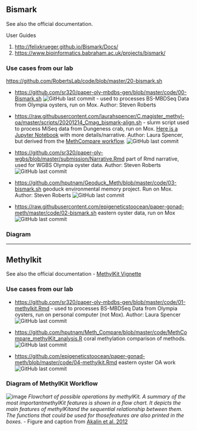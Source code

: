 
## Bismark

See also the official documentation.

User Guides

1) <http://felixkrueger.github.io/Bismark/Docs/>       
2) <https://www.bioinformatics.babraham.ac.uk/projects/bismark/>


### Use cases from our lab

https://github.com/RobertsLab/code/blob/master/20-bismark.sh

- <https://github.com/sr320/paper-oly-mbdbs-gen/blob/master/code/00-Bismark.sh> ![GitHub last commit](https://img.shields.io/github/last-commit/sr320/paper-oly-mbdbs-gen) -  used to processes BS-MBDSeq Data from Olympia oysters, run on Mox. Author: Steven Roberts 

- https://raw.githubusercontent.com/laurahspencer/C.magister_methyl-oa/master/scripts/20201214_Cmag_bismark-align.sh - slurm script used to process MiSeq data from Dungeness crab, run on Mox. [Here is a Jupyter Notebook](https://github.com/laurahspencer/C.magister_methyl-oa/blob/master/notebooks/MBD-01%20Processing%20QC%20MiSeq%20data.ipynb) with more details/narrative. Author: Laura Spencer, but derived from the [MethCompare workflow](https://github.com/hputnam/Meth_Compare). ![GitHub last commit](https://img.shields.io/github/last-commit/laurahspencer/C.magister_methyl-oa)

- https://github.com/sr320/paper-oly-wgbs/blob/master/submission/Narrative.Rmd part of Rmd narrative, used for WGBS Olympia oyster data. Author: Steven Roberts ![GitHub last commit](https://img.shields.io/github/last-commit/sr320/paper-oly-wgbs)

- https://github.com/hputnam/Geoduck_Meth/blob/master/code/03-bismark.sh geoduck environmental memory project. Run on Mox. Author: Steven Roberts ![GitHub last commit](https://img.shields.io/github/last-commit/hputnam/Geoduck_Meth)

- https://raw.githubusercontent.com/epigeneticstoocean/paper-gonad-meth/master/code/02-bismark.sh eastern oyster data, run on Mox ![GitHub last commit](https://img.shields.io/github/last-commit/epigeneticstoocean/paper-gonad-meth)



### Diagram 

---

## Methylkit

See also the official documentation - [MethylKit Vignette](https://bioconductor.org/packages/release/bioc/vignettes/methylKit/inst/doc/methylKit.html)


### Use cases from our lab

- https://github.com/sr320/paper-oly-mbdbs-gen/blob/master/code/01-methylkit.Rmd - used to processes BS-MBDSeq Data from Olympia oysters, run on personal computer (not Mox). Author: Laura Spencer ![GitHub last commit](https://img.shields.io/github/last-commit/sr320/paper-oly-mbdbs-gen)

- https://github.com/hputnam/Meth_Compare/blob/master/code/MethCompare_methylKit_analysis.R coral methylation comparison of methods. ![GitHub last commit](https://img.shields.io/github/last-commit/hputnam/Meth_Compare)

- https://github.com/epigeneticstoocean/paper-gonad-meth/blob/master/code/04-methylkit.Rmd eastern oyster OA work ![GitHub last commit](https://img.shields.io/github/last-commit/epigeneticstoocean/paper-gonad-meth)

### Diagram of MethylKit Workflow 

![image](https://user-images.githubusercontent.com/17264765/131020085-f32e8a51-9a29-474c-aa56-2fa599e006d9.png)
_Flowchart of possible operations by methylKit. A summary of the most importantmethylKit features is shown in a flow chart. It depicts the main features of methylKitand the sequential relationship between them. The functions that could be used for thosefeatures are also printed in the boxes._ - Figure and caption from [Akalin et al. 2012](https://doi.org/10.1186/gb-2012-13-10-r87) 




